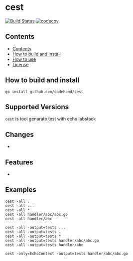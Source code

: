 # cest
[![Build Status](https://travis-ci.com/codehand/cest.svg?token=xSfYAJ5sB8Z6maxH16Mj&branch=master)](https://travis-ci.com/codehand/cest)
[![codecov](https://codecov.io/gh/codehand/cest/branch/master/graph/badge.svg)](https://codecov.io/gh/codehand/cest)
## Contents

* [Contents](#contents)
* [How to build and install](#how-to-build-and-install)
* [How to use](#how-to-use)
* [License](#license)

## How to build and install

    go install github.com/codehand/cest
    
## Supported Versions

`cest` is tool genarate test with echo labstack 


## Changes
* 

## Features
* 

## Examples

    cest -all .
    cest -all ...
    cest -all *
    cest -all handler/abc/abc.go
    cest -all handler/abc

    cest -all -output=tests ...
    cest -all -output=tests .
    cest -all -output=tests *
    cest -all -output=tests handler/abc/abc.go
    cest -all -output=tests handler/abc
    
    cest -only=EchoContext -output=tests handler/abc/abc.go
    